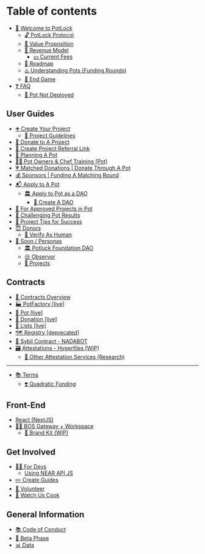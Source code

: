 # Table of contents

* [👋 Welcome to PotLock](README.md)
  * [🔓 PotLock Protocol](welcome-to-potlock/potlock-protocol.md)
  * [🚀 Value Proposition](welcome-to-potlock/value-proposition.md)
  * [💸 Revenue Model](welcome-to-potlock/revenue-model/README.md)
    * [💵 Current Fees](welcome-to-potlock/revenue-model/current-fees.md)
  * [🔮 Roadmap](welcome-to-potlock/roadmap.md)
  * [♨️ Understanding Pots (Funding Rounds)](welcome-to-potlock/understanding-pots-funding-rounds.md)
  * [🐊 End Game](welcome-to-potlock/end-game.md)
* [❓ FAQ](faq/README.md)
  * [🚧 Pot Not Deployed](faq/pot-not-deployed.md)

## User Guides

* [➕ Create Your Project](user-guides/create-your-project/README.md)
  * [📖 Project Guidelines](user-guides/create-your-project/project-guidelines.md)
* [🙏 Donate to A Project](user-guides/donate-to-a-project.md)
* [💸 Create Project Referral Link](user-guides/create-project-referral-link.md)
* [🧠 Planning A Pot](user-guides/planning-a-pot.md)
* [👨‍🍳 Pot Owners & Chef Training (Pot)](user-guides/chef-manual-or-run-a-qf-round-pot.md)
* [💗 Matched Donations | Donate Through A Pot](user-guides/matched-donations-or-donate-through-a-pot.md)
* [💰 Sponsors | Funding A Matching Round](user-guides/sponsors-or-funding-a-matching-round.md)
* [📬 Apply to A Pot](user-guides/apply-to-a-pot/README.md)
  * [🏛️ Apply to Pot as a DAO](user-guides/apply-to-a-pot/apply-to-pot-as-a-dao/README.md)
    * [🌱 Create A DAO](user-guides/apply-to-a-pot/apply-to-pot-as-a-dao/create-a-dao.md)
* [📣 For Approved Projects in Pot](user-guides/for-approved-projects-in-pot.md)
* [🥊 Challenging Pot Results](user-guides/challenging-pot-results.md)
* [🚀 Project Tips for Success](user-guides/project-tips-for-success.md)
* [😇 Donors](user-guides/donors/README.md)
  * [🤖 Verify As Human](user-guides/donors/verify-as-human.md)
* [👀 Soon / Personas](user-guides/soon-personas/README.md)
  * [🏛️ Potluck Foundation DAO](user-guides/soon-personas/potluck-foundation-dao.md)
  * [😒 Observor](user-guides/soon-personas/observor.md)
  * [📐 Projects](user-guides/soon-personas/projects.md)

## Contracts

* [📃 Contracts Overview](contracts/contracts-overview.md)
* [🏭 PotFactory \[live\]](contracts/potfactory-live.md)
* [🍲 Pot \[live\]](contracts/pot-live.md)
* [🙏 Donation \[live\]](contracts/donation-live.md)
* [📜 Lists \[live\]](contracts/lists-live.md)
* [🗺️ Registry \[deprecated\]](contracts/registry-deprecated.md)
* [🤖 Sybil Contract - NADABOT](contracts/sybil-contract-nadabot.md)
* [🗃️ Attestations - Hyperfiles \[WIP\]](contracts/attestation-not-started/README.md)
  * [💬 Other Attestation Services (Research)](contracts/attestation-not-started/other-attestation-services-research.md)

***

* [📚 Terms](terms/README.md)
  * [❣️ Quadratic Funding](terms/quadratic-funding.md)

## Front-End

* [React (NextJS)](front-end/react-nextjs.md)
* [👷‍♂️ BOS Gateway + Workspace](front-end/setting-up-your-bos-workspace/README.md)
  * [🎁 Brand Kit (WIP)](front-end/setting-up-your-bos-workspace/brand-kit-wip.md)

## Get Involved

* [👩‍💻 For Devs](get-involved/for-devs/README.md)
  * [Using NEAR API JS](get-involved/for-devs/using-near-api-js.md)
* [✏️ Create Guides](get-involved/create-guides.md)
* [💑 Volunteer](get-involved/volunteer.md)
* [👀 Watch Us Cook](get-involved/watch-us-cook.md)

## General Information

* [📚 Code of Conduct](general-information/code-of-conduct.md)
* [🐛 Beta Phase](general-information/beta-phase.md)
* [📊 Data](general-information/data.md)
